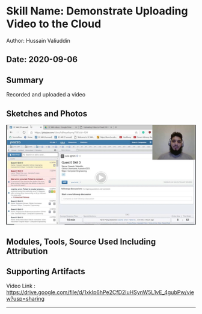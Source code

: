 #  Skill Name: Demonstrate Uploading Video to the Cloud

Author: Hussain Valiuddin

Date: 2020-09-06
-----

## Summary
Recorded and uploaded a video

## Sketches and Photos
[![Video](images/Thumbnail.JPG)](https://drive.google.com/file/d/1xklp6hPe2CfD2IuHSynW5L1vE_4gubPw/view?usp=sharing)

## Modules, Tools, Source Used Including Attribution


## Supporting Artifacts

Video Link : https://drive.google.com/file/d/1xklp6hPe2CfD2IuHSynW5L1vE_4gubPw/view?usp=sharing


-----
